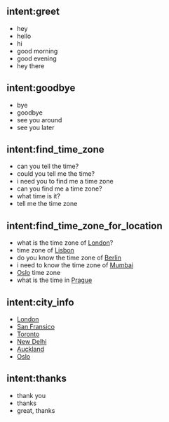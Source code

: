 ## intent:greet
- hey
- hello
- hi
- good morning
- good evening
- hey there

## intent:goodbye
- bye
- goodbye
- see you around
- see you later


## intent:find_time_zone
- can you tell the time?
- could you tell me the time?
- i need you to find me a time zone
- can you find me a time zone?
- what time is it?
- tell me the time zone


## intent:find_time_zone_for_location
- what is the time zone of [London](city)?
- time zone of [Lisbon](city)
- do you know the time zone of [Berlin](city)
- i need to know the time zone of [Mumbai](city)
- [Oslo](city) time zone
- what is the time in [Prague](city)


## intent:city_info
- [London](city)
- [San Fransico](city)
- [Toronto](city)
- [New Delhi](city)
- [Auckland](city)
- [Oslo](city)

## intent:thanks
- thank you
- thanks
- great, thanks

